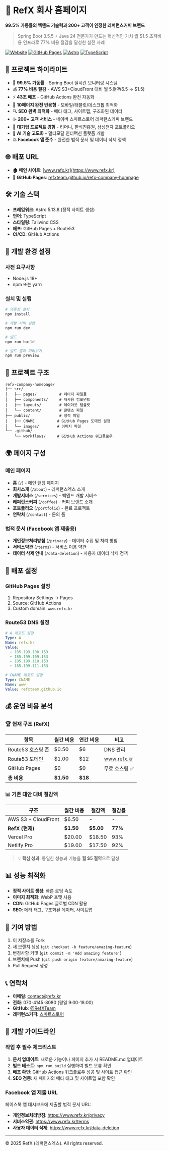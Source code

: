 # 🚀 RefX 회사 홈페이지

**99.5% 가동률의 백엔드 기술력과 200+ 고객이 인정한 레퍼런스커피 브랜드**

> Spring Boot 3.5.5 + Java 24 전문가가 만드는 혁신적인 가치
> 월 $1.5 초저비용 인프라로 77% 비용 절감을 달성한 실전 사례

[![Website](https://img.shields.io/website?url=https%3A%2F%2Fwww.refx.kr&style=for-the-badge&logo=firefox&logoColor=white)](https://www.refx.kr)
[![GitHub Pages](https://img.shields.io/badge/GitHub%20Pages-Deploy-success?style=for-the-badge&logo=github&logoColor=white)](https://github.com/RefXTeam/refx-company-hompage/actions)
[![Astro](https://img.shields.io/badge/Astro-5.13.8-FF5D01?style=for-the-badge&logo=astro&logoColor=white)](https://astro.build/)
[![TypeScript](https://img.shields.io/badge/TypeScript-5.7.3-3178C6?style=for-the-badge&logo=typescript&logoColor=white)](https://www.typescriptlang.org/)

## 🌟 프로젝트 하이라이트

- 🎯 **99.5% 가동률** - Spring Boot 실시간 모니터링 시스템
- 💰 **77% 비용 절감** - AWS S3+CloudFront 대비 월 $5 절약 ($6.5 → $1.5)
- ⚡ **43초 배포** - GitHub Actions 완전 자동화
- 📱 **10페이지 완전 반응형** - 모바일/태블릿/데스크톱 최적화
- 🔍 **SEO 완벽 최적화** - 메타 태그, 사이트맵, 구조화된 데이터
- ☕ **200+ 고객 서비스** - 네이버 스마트스토어 레퍼런스커피 브랜드
- 🏢 **대기업 프로젝트 경험** - 티머니, 한식진흥원, 삼성전자 포트폴리오
- 🤖 **AI 기술 고도화** - 멀티모달 인터랙션 플랫폼 개발
- ⚖️ **Facebook 앱 준수** - 완전한 법적 문서 및 데이터 삭제 정책

## 🌐 배포 URL
- **🏠 메인 사이트**: [www.refx.kr](https://www.refx.kr)
- **📄 GitHub Pages**: [refxteam.github.io/refx-company-hompage](https://refxteam.github.io/refx-company-hompage)

## 🛠 기술 스택

- **프레임워크**: Astro 5.13.8 (정적 사이트 생성)
- **언어**: TypeScript
- **스타일링**: Tailwind CSS
- **배포**: GitHub Pages + Route53
- **CI/CD**: GitHub Actions

## 🚀 개발 환경 설정

### 사전 요구사항
- Node.js 18+
- npm 또는 yarn

### 설치 및 실행

```bash
# 의존성 설치
npm install

# 개발 서버 실행
npm run dev

# 빌드
npm run build

# 빌드 결과 미리보기
npm run preview
```

## 📁 프로젝트 구조

```
refx-company-homepage/
├── src/
│   ├── pages/          # 페이지 파일들
│   ├── components/     # 재사용 컴포넌트
│   ├── layouts/        # 레이아웃 템플릿
│   └── content/        # 콘텐츠 파일
├── public/             # 정적 파일
│   ├── CNAME          # GitHub Pages 도메인 설정
│   └── images/        # 이미지 파일
└── .github/
    └── workflows/     # GitHub Actions 워크플로우
```

## 🌍 페이지 구성

### 메인 페이지
- **홈** (`/`) - 메인 랜딩 페이지
- **회사소개** (`/about`) - 레퍼런스엑스 소개
- **개발서비스** (`/services`) - 백엔드 개발 서비스
- **레퍼런스커피** (`/coffee`) - 커피 브랜드 소개
- **포트폴리오** (`/portfolio`) - 완료 프로젝트
- **연락처** (`/contact`) - 문의 폼

### 법적 문서 (Facebook 앱 제출용)
- **개인정보처리방침** (`/privacy`) - 데이터 수집 및 처리 방침
- **서비스약관** (`/terms`) - 서비스 이용 약관
- **데이터 삭제 안내** (`/data-deletion`) - 사용자 데이터 삭제 정책

## 🔧 배포 설정

### GitHub Pages 설정
1. Repository Settings → Pages
2. Source: GitHub Actions
3. Custom domain: `www.refx.kr`

### Route53 DNS 설정
```yaml
# A 레코드 설정
Type: A
Name: refx.kr
Value:
  - 185.199.108.153
  - 185.199.109.153
  - 185.199.110.153
  - 185.199.111.153

# CNAME 레코드 설정
Type: CNAME
Name: www
Value: refxteam.github.io
```

## 💰 운영 비용 분석

### 🏆 현재 구조 (RefX)
| 항목 | 월간 비용 | 연간 비용 | 비고 |
|------|-----------|-----------|------|
| Route53 호스팅 존 | $0.50 | $6 | DNS 관리 |
| Route53 도메인 | $1.00 | $12 | www.refx.kr |
| GitHub Pages | $0 | $0 | 무료 호스팅 ✅ |
| **총 비용** | **$1.50** | **$18** | |

### 📊 기존 대안 대비 절감액
| 구조 | 월간 비용 | 절감액 | 절감률 |
|------|-----------|--------|--------|
| AWS S3 + CloudFront | $6.50 | - | - |
| **RefX (현재)** | **$1.50** | **$5.00** | **77%** |
| Vercel Pro | $20.00 | $18.50 | 93% |
| Netlify Pro | $19.00 | $17.50 | 92% |

> 💡 **핵심 성과**: 동일한 성능과 기능을 **월 $5 절약**으로 달성

## 📊 성능 최적화

- **정적 사이트 생성**: 빠른 로딩 속도
- **이미지 최적화**: WebP 포맷 사용
- **CDN**: GitHub Pages 글로벌 CDN 활용
- **SEO**: 메타 태그, 구조화된 데이터, 사이트맵

## 🤝 기여 방법

1. 이 저장소를 Fork
2. 새 브랜치 생성 (`git checkout -b feature/amazing-feature`)
3. 변경사항 커밋 (`git commit -m 'Add amazing feature'`)
4. 브랜치에 Push (`git push origin feature/amazing-feature`)
5. Pull Request 생성

## 📞 연락처

- **이메일**: contact@refx.kr
- **전화**: 070-4145-8080 (평일 9:00-18:00)
- **GitHub**: [@RefXTeam](https://github.com/RefXTeam)
- **레퍼런스커피**: [스마트스토어](https://smartstore.naver.com/refcoffee)

## 📝 개발 가이드라인

### 작업 후 필수 체크리스트
1. **문서 업데이트**: 새로운 기능이나 페이지 추가 시 README.md 업데이트
2. **빌드 테스트**: `npm run build` 실행하여 빌드 오류 확인
3. **배포 확인**: GitHub Actions 워크플로우 성공 및 사이트 접근 확인
4. **SEO 검증**: 새 페이지의 메타 태그 및 사이트맵 포함 확인

### Facebook 앱 제출 URL
페이스북 앱 대시보드에 제출할 법적 문서 URL:
- **개인정보처리방침**: https://www.refx.kr/privacy
- **서비스약관**: https://www.refx.kr/terms
- **사용자 데이터 삭제**: https://www.refx.kr/data-deletion

---

© 2025 RefX (레퍼런스엑스). All rights reserved.